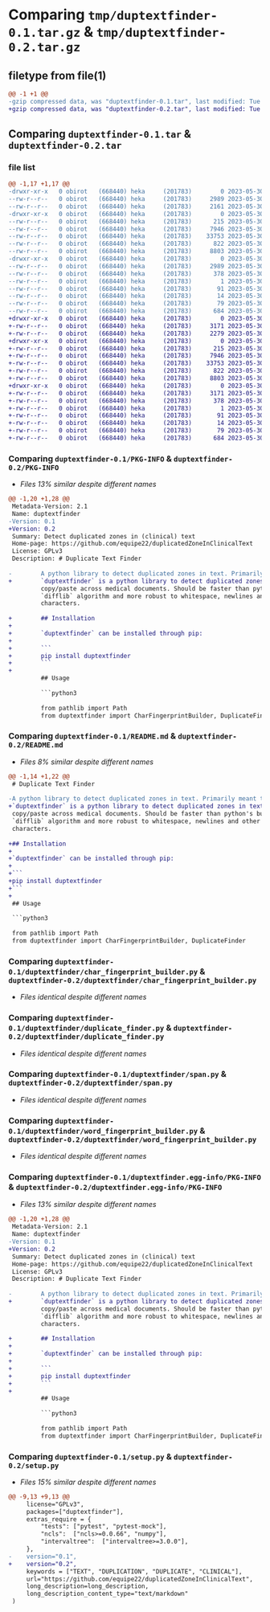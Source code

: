 # Comparing `tmp/duptextfinder-0.1.tar.gz` & `tmp/duptextfinder-0.2.tar.gz`

## filetype from file(1)

```diff
@@ -1 +1 @@
-gzip compressed data, was "duptextfinder-0.1.tar", last modified: Tue May 30 09:20:37 2023, max compression
+gzip compressed data, was "duptextfinder-0.2.tar", last modified: Tue May 30 09:26:34 2023, max compression
```

## Comparing `duptextfinder-0.1.tar` & `duptextfinder-0.2.tar`

### file list

```diff
@@ -1,17 +1,17 @@
-drwxr-xr-x   0 obirot   (668440) heka     (201783)        0 2023-05-30 09:20:37.580149 duptextfinder-0.1/
--rw-r--r--   0 obirot   (668440) heka     (201783)     2989 2023-05-30 09:20:37.580149 duptextfinder-0.1/PKG-INFO
--rw-r--r--   0 obirot   (668440) heka     (201783)     2161 2023-05-30 09:16:48.000000 duptextfinder-0.1/README.md
-drwxr-xr-x   0 obirot   (668440) heka     (201783)        0 2023-05-30 09:20:37.580149 duptextfinder-0.1/duptextfinder/
--rw-r--r--   0 obirot   (668440) heka     (201783)      215 2023-05-30 09:10:29.000000 duptextfinder-0.1/duptextfinder/__init__.py
--rw-r--r--   0 obirot   (668440) heka     (201783)     7946 2023-05-30 09:10:29.000000 duptextfinder-0.1/duptextfinder/char_fingerprint_builder.py
--rw-r--r--   0 obirot   (668440) heka     (201783)    33753 2023-05-30 09:10:29.000000 duptextfinder-0.1/duptextfinder/duplicate_finder.py
--rw-r--r--   0 obirot   (668440) heka     (201783)      822 2023-05-30 08:48:39.000000 duptextfinder-0.1/duptextfinder/span.py
--rw-r--r--   0 obirot   (668440) heka     (201783)     8803 2023-05-30 09:10:29.000000 duptextfinder-0.1/duptextfinder/word_fingerprint_builder.py
-drwxr-xr-x   0 obirot   (668440) heka     (201783)        0 2023-05-30 09:20:37.580149 duptextfinder-0.1/duptextfinder.egg-info/
--rw-r--r--   0 obirot   (668440) heka     (201783)     2989 2023-05-30 09:20:37.000000 duptextfinder-0.1/duptextfinder.egg-info/PKG-INFO
--rw-r--r--   0 obirot   (668440) heka     (201783)      378 2023-05-30 09:20:37.000000 duptextfinder-0.1/duptextfinder.egg-info/SOURCES.txt
--rw-r--r--   0 obirot   (668440) heka     (201783)        1 2023-05-30 09:20:37.000000 duptextfinder-0.1/duptextfinder.egg-info/dependency_links.txt
--rw-r--r--   0 obirot   (668440) heka     (201783)       91 2023-05-30 09:20:37.000000 duptextfinder-0.1/duptextfinder.egg-info/requires.txt
--rw-r--r--   0 obirot   (668440) heka     (201783)       14 2023-05-30 09:20:37.000000 duptextfinder-0.1/duptextfinder.egg-info/top_level.txt
--rw-r--r--   0 obirot   (668440) heka     (201783)       79 2023-05-30 09:20:37.580149 duptextfinder-0.1/setup.cfg
--rw-r--r--   0 obirot   (668440) heka     (201783)      684 2023-05-30 09:16:17.000000 duptextfinder-0.1/setup.py
+drwxr-xr-x   0 obirot   (668440) heka     (201783)        0 2023-05-30 09:26:34.300162 duptextfinder-0.2/
+-rw-r--r--   0 obirot   (668440) heka     (201783)     3171 2023-05-30 09:26:34.300162 duptextfinder-0.2/PKG-INFO
+-rw-r--r--   0 obirot   (668440) heka     (201783)     2279 2023-05-30 09:23:28.000000 duptextfinder-0.2/README.md
+drwxr-xr-x   0 obirot   (668440) heka     (201783)        0 2023-05-30 09:26:34.300162 duptextfinder-0.2/duptextfinder/
+-rw-r--r--   0 obirot   (668440) heka     (201783)      215 2023-05-30 09:10:29.000000 duptextfinder-0.2/duptextfinder/__init__.py
+-rw-r--r--   0 obirot   (668440) heka     (201783)     7946 2023-05-30 09:10:29.000000 duptextfinder-0.2/duptextfinder/char_fingerprint_builder.py
+-rw-r--r--   0 obirot   (668440) heka     (201783)    33753 2023-05-30 09:10:29.000000 duptextfinder-0.2/duptextfinder/duplicate_finder.py
+-rw-r--r--   0 obirot   (668440) heka     (201783)      822 2023-05-30 08:48:39.000000 duptextfinder-0.2/duptextfinder/span.py
+-rw-r--r--   0 obirot   (668440) heka     (201783)     8803 2023-05-30 09:10:29.000000 duptextfinder-0.2/duptextfinder/word_fingerprint_builder.py
+drwxr-xr-x   0 obirot   (668440) heka     (201783)        0 2023-05-30 09:26:34.300162 duptextfinder-0.2/duptextfinder.egg-info/
+-rw-r--r--   0 obirot   (668440) heka     (201783)     3171 2023-05-30 09:26:34.000000 duptextfinder-0.2/duptextfinder.egg-info/PKG-INFO
+-rw-r--r--   0 obirot   (668440) heka     (201783)      378 2023-05-30 09:26:34.000000 duptextfinder-0.2/duptextfinder.egg-info/SOURCES.txt
+-rw-r--r--   0 obirot   (668440) heka     (201783)        1 2023-05-30 09:26:34.000000 duptextfinder-0.2/duptextfinder.egg-info/dependency_links.txt
+-rw-r--r--   0 obirot   (668440) heka     (201783)       91 2023-05-30 09:26:34.000000 duptextfinder-0.2/duptextfinder.egg-info/requires.txt
+-rw-r--r--   0 obirot   (668440) heka     (201783)       14 2023-05-30 09:26:34.000000 duptextfinder-0.2/duptextfinder.egg-info/top_level.txt
+-rw-r--r--   0 obirot   (668440) heka     (201783)       79 2023-05-30 09:26:34.300162 duptextfinder-0.2/setup.cfg
+-rw-r--r--   0 obirot   (668440) heka     (201783)      684 2023-05-30 09:25:25.000000 duptextfinder-0.2/setup.py
```

### Comparing `duptextfinder-0.1/PKG-INFO` & `duptextfinder-0.2/PKG-INFO`

 * *Files 13% similar despite different names*

```diff
@@ -1,20 +1,28 @@
 Metadata-Version: 2.1
 Name: duptextfinder
-Version: 0.1
+Version: 0.2
 Summary: Detect duplicated zones in (clinical) text
 Home-page: https://github.com/equipe22/duplicatedZoneInClinicalText
 License: GPLv3
 Description: # Duplicate Text Finder
         
-        A python library to detect duplicated zones in text. Primarily meant to detect
+        `duptextfinder` is a python library to detect duplicated zones in text. Primarily meant to detect
         copy/paste across medical documents. Should be faster than python's built-in
         `difflib` algorithm and more robust to whitespace, newlines and other irrelevant
         characters.
         
+        ## Installation
+        
+        `duptextfinder` can be installed through pip:
+        
+        ```
+        pip install duptextfinder
+        ```
+        
         ## Usage
         
         ```python3
         
         from pathlib import Path
         from duptextfinder import CharFingerprintBuilder, DuplicateFinder
```

### Comparing `duptextfinder-0.1/README.md` & `duptextfinder-0.2/README.md`

 * *Files 8% similar despite different names*

```diff
@@ -1,14 +1,22 @@
 # Duplicate Text Finder
 
-A python library to detect duplicated zones in text. Primarily meant to detect
+`duptextfinder` is a python library to detect duplicated zones in text. Primarily meant to detect
 copy/paste across medical documents. Should be faster than python's built-in
 `difflib` algorithm and more robust to whitespace, newlines and other irrelevant
 characters.
 
+## Installation
+
+`duptextfinder` can be installed through pip:
+
+```
+pip install duptextfinder
+```
+
 ## Usage
 
 ```python3
 
 from pathlib import Path
 from duptextfinder import CharFingerprintBuilder, DuplicateFinder
```

### Comparing `duptextfinder-0.1/duptextfinder/char_fingerprint_builder.py` & `duptextfinder-0.2/duptextfinder/char_fingerprint_builder.py`

 * *Files identical despite different names*

### Comparing `duptextfinder-0.1/duptextfinder/duplicate_finder.py` & `duptextfinder-0.2/duptextfinder/duplicate_finder.py`

 * *Files identical despite different names*

### Comparing `duptextfinder-0.1/duptextfinder/span.py` & `duptextfinder-0.2/duptextfinder/span.py`

 * *Files identical despite different names*

### Comparing `duptextfinder-0.1/duptextfinder/word_fingerprint_builder.py` & `duptextfinder-0.2/duptextfinder/word_fingerprint_builder.py`

 * *Files identical despite different names*

### Comparing `duptextfinder-0.1/duptextfinder.egg-info/PKG-INFO` & `duptextfinder-0.2/duptextfinder.egg-info/PKG-INFO`

 * *Files 13% similar despite different names*

```diff
@@ -1,20 +1,28 @@
 Metadata-Version: 2.1
 Name: duptextfinder
-Version: 0.1
+Version: 0.2
 Summary: Detect duplicated zones in (clinical) text
 Home-page: https://github.com/equipe22/duplicatedZoneInClinicalText
 License: GPLv3
 Description: # Duplicate Text Finder
         
-        A python library to detect duplicated zones in text. Primarily meant to detect
+        `duptextfinder` is a python library to detect duplicated zones in text. Primarily meant to detect
         copy/paste across medical documents. Should be faster than python's built-in
         `difflib` algorithm and more robust to whitespace, newlines and other irrelevant
         characters.
         
+        ## Installation
+        
+        `duptextfinder` can be installed through pip:
+        
+        ```
+        pip install duptextfinder
+        ```
+        
         ## Usage
         
         ```python3
         
         from pathlib import Path
         from duptextfinder import CharFingerprintBuilder, DuplicateFinder
```

### Comparing `duptextfinder-0.1/setup.py` & `duptextfinder-0.2/setup.py`

 * *Files 15% similar despite different names*

```diff
@@ -9,13 +9,13 @@
     license="GPLv3",
     packages=["duptextfinder"],
     extras_require = {
         "tests": ["pytest", "pytest-mock"],
         "ncls":  ["ncls>=0.0.66", "numpy"],
         "intervaltree":  ["intervaltree>=3.0.0"],
     },
-    version="0.1",
+    version="0.2",
     keywords = ["TEXT", "DUPLICATION", "DUPLICATE", "CLINICAL"],
     url="https://github.com/equipe22/duplicatedZoneInClinicalText",
     long_description=long_description,
     long_description_content_type="text/markdown"
 )
```

